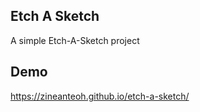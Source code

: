 ## Etch A Sketch

A simple Etch-A-Sketch project

## Demo
https://zineanteoh.github.io/etch-a-sketch/
